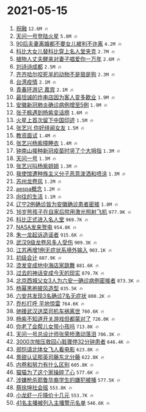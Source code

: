 # 2021-05-15

1. [祝融](https://s.weibo.com/weibo?q=%E7%A5%9D%E8%9E%8D&Refer=top) `12.6M 🔥`
1. [天问一号登陆火星](https://s.weibo.com/weibo?q=%E5%A4%A9%E9%97%AE%E4%B8%80%E5%8F%B7%E7%99%BB%E9%99%86%E7%81%AB%E6%98%9F&Refer=top) `5.8M 🔥`
1. [90后夫妻离婚都不要女儿被判不许离](https://s.weibo.com/weibo?q=%2390%E5%90%8E%E5%A4%AB%E5%A6%BB%E7%A6%BB%E5%A9%9A%E9%83%BD%E4%B8%8D%E8%A6%81%E5%A5%B3%E5%84%BF%E8%A2%AB%E5%88%A4%E4%B8%8D%E8%AE%B8%E7%A6%BB%23&Refer=top) `4.2M 🔥`
1. [科比大女儿替科比穿上名人堂夹克](https://s.weibo.com/weibo?q=%23%E7%A7%91%E6%AF%94%E5%A4%A7%E5%A5%B3%E5%84%BF%E6%9B%BF%E7%A7%91%E6%AF%94%E7%A9%BF%E4%B8%8A%E5%90%8D%E4%BA%BA%E5%A0%82%E5%A4%B9%E5%85%8B%23&Refer=top) `2.7M 🔥`
1. [植物人丈夫醒来对妻子唱爱你一万年](https://s.weibo.com/weibo?q=%23%E6%A4%8D%E7%89%A9%E4%BA%BA%E4%B8%88%E5%A4%AB%E9%86%92%E6%9D%A5%E5%AF%B9%E5%A6%BB%E5%AD%90%E5%94%B1%E7%88%B1%E4%BD%A0%E4%B8%80%E4%B8%87%E5%B9%B4%23&Refer=top) `2.6M 🔥`
1. [刘诗诗成都](https://s.weibo.com/weibo?q=%23%E5%88%98%E8%AF%97%E8%AF%97%E6%88%90%E9%83%BD%23&Refer=top) `2.5M 🔥`
1. [齐齐哈尔咬死羊的动物不是狼是狗](https://s.weibo.com/weibo?q=%23%E9%BD%90%E9%BD%90%E5%93%88%E5%B0%94%E5%92%AC%E6%AD%BB%E7%BE%8A%E7%9A%84%E5%8A%A8%E7%89%A9%E4%B8%8D%E6%98%AF%E7%8B%BC%E6%98%AF%E7%8B%97%23&Refer=top) `2.3M 🔥`
1. [台湾疫情](https://s.weibo.com/weibo?q=%E5%8F%B0%E6%B9%BE%E7%96%AB%E6%83%85&Refer=top) `2.1M 🔥`
1. [青春环游记 嘉宾](https://s.weibo.com/weibo?q=%E9%9D%92%E6%98%A5%E7%8E%AF%E6%B8%B8%E8%AE%B0%20%E5%98%89%E5%AE%BE&Refer=top) `2.1M 🔥`
1. [最坦诚的炸串店因为客人变多歇业](https://s.weibo.com/weibo?q=%23%E6%9C%80%E5%9D%A6%E8%AF%9A%E7%9A%84%E7%82%B8%E4%B8%B2%E5%BA%97%E5%9B%A0%E4%B8%BA%E5%AE%A2%E4%BA%BA%E5%8F%98%E5%A4%9A%E6%AD%87%E4%B8%9A%23&Refer=top) `1.9M 🔥`
1. [安徽新冠肺炎确诊病例增至5例](https://s.weibo.com/weibo?q=%23%E5%AE%89%E5%BE%BD%E6%96%B0%E5%86%A0%E8%82%BA%E7%82%8E%E7%A1%AE%E8%AF%8A%E7%97%85%E4%BE%8B%E5%A2%9E%E8%87%B35%E4%BE%8B%23&Refer=top) `1.9M 🔥`
1. [张子枫遇到杨紫变话痨](https://s.weibo.com/weibo?q=%23%E5%BC%A0%E5%AD%90%E6%9E%AB%E9%81%87%E5%88%B0%E6%9D%A8%E7%B4%AB%E5%8F%98%E8%AF%9D%E7%97%A8%23&Refer=top) `1.6M 🔥`
1. [火星上首次留下中国印迹](https://s.weibo.com/weibo?q=%23%E7%81%AB%E6%98%9F%E4%B8%8A%E9%A6%96%E6%AC%A1%E7%95%99%E4%B8%8B%E4%B8%AD%E5%9B%BD%E5%8D%B0%E8%BF%B9%23&Refer=top) `1.5M 🔥`
1. [张艺兴 你好绯闻女友](https://s.weibo.com/weibo?q=%E5%BC%A0%E8%89%BA%E5%85%B4%20%E4%BD%A0%E5%A5%BD%E7%BB%AF%E9%97%BB%E5%A5%B3%E5%8F%8B&Refer=top) `1.5M 🔥`
1. [教资面试](https://s.weibo.com/weibo?q=%23%E6%95%99%E8%B5%84%E9%9D%A2%E8%AF%95%23&Refer=top) `1.4M 🔥`
1. [张艺兴杨紫撞睡衣](https://s.weibo.com/weibo?q=%23%E5%BC%A0%E8%89%BA%E5%85%B4%E6%9D%A8%E7%B4%AB%E6%92%9E%E7%9D%A1%E8%A1%A3%23&Refer=top) `1.4M 🔥`
1. [钟南山接种新冠疫苗时竖了个大拇指](https://s.weibo.com/weibo?q=%23%E9%92%9F%E5%8D%97%E5%B1%B1%E6%8E%A5%E7%A7%8D%E6%96%B0%E5%86%A0%E7%96%AB%E8%8B%97%E6%97%B6%E7%AB%96%E4%BA%86%E4%B8%AA%E5%A4%A7%E6%8B%87%E6%8C%87%23&Refer=top) `1.3M 🔥`
1. [天问一号](https://s.weibo.com/weibo?q=%23%E5%A4%A9%E9%97%AE%E4%B8%80%E5%8F%B7%23&Refer=top) `1.3M 🔥`
1. [张艺兴叫杨紫姐姐](https://s.weibo.com/weibo?q=%23%E5%BC%A0%E8%89%BA%E5%85%B4%E5%8F%AB%E6%9D%A8%E7%B4%AB%E5%A7%90%E5%A7%90%23&Refer=top) `1.3M 🔥`
1. [我使馆遭种族主义分子恶意泼洒和喷涂](https://s.weibo.com/weibo?q=%23%E6%88%91%E4%BD%BF%E9%A6%86%E9%81%AD%E7%A7%8D%E6%97%8F%E4%B8%BB%E4%B9%89%E5%88%86%E5%AD%90%E6%81%B6%E6%84%8F%E6%B3%BC%E6%B4%92%E5%92%8C%E5%96%B7%E6%B6%82%23&Refer=top) `1.3M 🔥`
1. [苏州龙卷风](https://s.weibo.com/weibo?q=%E8%8B%8F%E5%B7%9E%E9%BE%99%E5%8D%B7%E9%A3%8E&Refer=top) `1.2M 🔥`
1. [aespa概念](https://s.weibo.com/weibo?q=%23aespa%E6%A6%82%E5%BF%B5%23&Refer=top) `1.2M 🔥`
1. [向往的生活](https://s.weibo.com/weibo?q=%E5%90%91%E5%BE%80%E7%9A%84%E7%94%9F%E6%B4%BB&Refer=top) `1.1M 🔥`
1. [辽宁2例确诊皆为安徽确诊患者密接](https://s.weibo.com/weibo?q=%23%E8%BE%BD%E5%AE%812%E4%BE%8B%E7%A1%AE%E8%AF%8A%E7%9A%86%E4%B8%BA%E5%AE%89%E5%BE%BD%E7%A1%AE%E8%AF%8A%E6%82%A3%E8%80%85%E5%AF%86%E6%8E%A5%23&Refer=top) `1.0M 🔥`
1. [16岁熊孩子在自家后院用激光照射飞机](https://s.weibo.com/weibo?q=%2316%E5%B2%81%E7%86%8A%E5%AD%A9%E5%AD%90%E5%9C%A8%E8%87%AA%E5%AE%B6%E5%90%8E%E9%99%A2%E7%94%A8%E6%BF%80%E5%85%89%E7%85%A7%E5%B0%84%E9%A3%9E%E6%9C%BA%23&Refer=top) `977.9K 🔥`
1. [科比正式进入名人堂](https://s.weibo.com/weibo?q=%23%E7%A7%91%E6%AF%94%E6%AD%A3%E5%BC%8F%E8%BF%9B%E5%85%A5%E5%90%8D%E4%BA%BA%E5%A0%82%23&Refer=top) `969.7K 🔥`
1. [NASA发来贺电](https://s.weibo.com/weibo?q=%23NASA%E5%8F%91%E6%9D%A5%E8%B4%BA%E7%94%B5%23&Refer=top) `954.8K 🔥`
1. [朱一龙起诉造谣者](https://s.weibo.com/weibo?q=%23%E6%9C%B1%E4%B8%80%E9%BE%99%E8%B5%B7%E8%AF%89%E9%80%A0%E8%B0%A3%E8%80%85%23&Refer=top) `915.6K 🔥`
1. [武汉9级龙卷风多人受伤](https://s.weibo.com/weibo?q=%23%E6%AD%A6%E6%B1%899%E7%BA%A7%E9%BE%99%E5%8D%B7%E9%A3%8E%E5%A4%9A%E4%BA%BA%E5%8F%97%E4%BC%A4%23&Refer=top) `909.3K 🔥`
1. [江苏再增1例无症状系境外输入](https://s.weibo.com/weibo?q=%23%E6%B1%9F%E8%8B%8F%E5%86%8D%E5%A2%9E1%E4%BE%8B%E6%97%A0%E7%97%87%E7%8A%B6%E7%B3%BB%E5%A2%83%E5%A4%96%E8%BE%93%E5%85%A5%23&Refer=top) `903.1K 🔥`
1. [初级会计](https://s.weibo.com/weibo?q=%E5%88%9D%E7%BA%A7%E4%BC%9A%E8%AE%A1&Refer=top) `887.9K 🔥`
1. [烫发变成地中海店家跳舞](https://s.weibo.com/weibo?q=%E7%83%AB%E5%8F%91%E5%8F%98%E6%88%90%E5%9C%B0%E4%B8%AD%E6%B5%B7%E5%BA%97%E5%AE%B6%E8%B7%B3%E8%88%9E&Refer=top) `881.6K 🔥`
1. [过去的神话变成今天的现实](https://s.weibo.com/weibo?q=%23%E8%BF%87%E5%8E%BB%E7%9A%84%E7%A5%9E%E8%AF%9D%E5%8F%98%E6%88%90%E4%BB%8A%E5%A4%A9%E7%9A%84%E7%8E%B0%E5%AE%9E%23&Refer=top) `879.7K 🔥`
1. [北京西城父女3人为六安一确诊病例密接者](https://s.weibo.com/weibo?q=%23%E5%8C%97%E4%BA%AC%E8%A5%BF%E5%9F%8E%E7%88%B6%E5%A5%B33%E4%BA%BA%E4%B8%BA%E5%85%AD%E5%AE%89%E4%B8%80%E7%A1%AE%E8%AF%8A%E7%97%85%E4%BE%8B%E5%AF%86%E6%8E%A5%E8%80%85%23&Refer=top) `873.3K 🔥`
1. [杨幂黑袍披风造型](https://s.weibo.com/weibo?q=%23%E6%9D%A8%E5%B9%82%E9%BB%91%E8%A2%8D%E6%8A%AB%E9%A3%8E%E9%80%A0%E5%9E%8B%23&Refer=top) `835.5K 🔥`
1. [六安共发现3名确诊7名无症状](https://s.weibo.com/weibo?q=%23%E5%85%AD%E5%AE%89%E5%85%B1%E5%8F%91%E7%8E%B03%E5%90%8D%E7%A1%AE%E8%AF%8A7%E5%90%8D%E6%97%A0%E7%97%87%E7%8A%B6%23&Refer=top) `800.2K 🔥`
1. [乔杉打呼 平地惊雷](https://s.weibo.com/weibo?q=%E4%B9%94%E6%9D%89%E6%89%93%E5%91%BC%20%E5%B9%B3%E5%9C%B0%E6%83%8A%E9%9B%B7&Refer=top) `764.6K 🔥`
1. [驰援武汉送菜司机车祸离世](https://s.weibo.com/weibo?q=%23%E9%A9%B0%E6%8F%B4%E6%AD%A6%E6%B1%89%E9%80%81%E8%8F%9C%E5%8F%B8%E6%9C%BA%E8%BD%A6%E7%A5%B8%E7%A6%BB%E4%B8%96%23&Refer=top) `760.6K 🔥`
1. [杨紫不知道开关游戏但都蒙对了](https://s.weibo.com/weibo?q=%23%E6%9D%A8%E7%B4%AB%E4%B8%8D%E7%9F%A5%E9%81%93%E5%BC%80%E5%85%B3%E6%B8%B8%E6%88%8F%E4%BD%86%E9%83%BD%E8%92%99%E5%AF%B9%E4%BA%86%23&Refer=top) `726.0K 🔥`
1. [你老了会帮儿女带小孩吗](https://s.weibo.com/weibo?q=%23%E4%BD%A0%E8%80%81%E4%BA%86%E4%BC%9A%E5%B8%AE%E5%84%BF%E5%A5%B3%E5%B8%A6%E5%B0%8F%E5%AD%A9%E5%90%97%23&Refer=top) `713.8K 🔥`
1. [天问一号总设计师张荣桥激动落泪](https://s.weibo.com/weibo?q=%23%E5%A4%A9%E9%97%AE%E4%B8%80%E5%8F%B7%E6%80%BB%E8%AE%BE%E8%AE%A1%E5%B8%88%E5%BC%A0%E8%8D%A3%E6%A1%A5%E6%BF%80%E5%8A%A8%E8%90%BD%E6%B3%AA%23&Refer=top) `706.3K 🔥`
1. [3000次按压救回心脏骤停32分钟患者](https://s.weibo.com/weibo?q=%233000%E6%AC%A1%E6%8C%89%E5%8E%8B%E6%95%91%E5%9B%9E%E5%BF%83%E8%84%8F%E9%AA%A4%E5%81%9C32%E5%88%86%E9%92%9F%E6%82%A3%E8%80%85%23&Refer=top) `646.4K 🔥`
1. [郑恺请北体女飞人看电影](https://s.weibo.com/weibo?q=%23%E9%83%91%E6%81%BA%E8%AF%B7%E5%8C%97%E4%BD%93%E5%A5%B3%E9%A3%9E%E4%BA%BA%E7%9C%8B%E7%94%B5%E5%BD%B1%23&Refer=top) `623.8K 🔥`
1. [景甜认证那英司藤东北分藤](https://s.weibo.com/weibo?q=%23%E6%99%AF%E7%94%9C%E8%AE%A4%E8%AF%81%E9%82%A3%E8%8B%B1%E5%8F%B8%E8%97%A4%E4%B8%9C%E5%8C%97%E5%88%86%E8%97%A4%23&Refer=top) `622.8K 🔥`
1. [内卷和努力有什么区别](https://s.weibo.com/weibo?q=%23%E5%86%85%E5%8D%B7%E5%92%8C%E5%8A%AA%E5%8A%9B%E6%9C%89%E4%BB%80%E4%B9%88%E5%8C%BA%E5%88%AB%23&Refer=top) `605.8K 🔥`
1. [猫猫为了这个家操碎了心](https://s.weibo.com/weibo?q=%23%E7%8C%AB%E7%8C%AB%E4%B8%BA%E4%BA%86%E8%BF%99%E4%B8%AA%E5%AE%B6%E6%93%8D%E7%A2%8E%E4%BA%86%E5%BF%83%23&Refer=top) `577.6K 🔥`
1. [涉嫌枪杀耶鲁华裔学生的嫌犯被捕](https://s.weibo.com/weibo?q=%23%E6%B6%89%E5%AB%8C%E6%9E%AA%E6%9D%80%E8%80%B6%E9%B2%81%E5%8D%8E%E8%A3%94%E5%AD%A6%E7%94%9F%E7%9A%84%E5%AB%8C%E7%8A%AF%E8%A2%AB%E6%8D%95%23&Refer=top) `577.5K 🔥`
1. [蔡徐坤社会摇](https://s.weibo.com/weibo?q=%23%E8%94%A1%E5%BE%90%E5%9D%A4%E7%A4%BE%E4%BC%9A%E6%91%87%23&Refer=top) `553.8K 🔥`
1. [小龙虾一斤降价十几元](https://s.weibo.com/weibo?q=%23%E5%B0%8F%E9%BE%99%E8%99%BE%E4%B8%80%E6%96%A4%E9%99%8D%E4%BB%B7%E5%8D%81%E5%87%A0%E5%85%83%23&Refer=top) `553.7K 🔥`
1. [41名主播被列入主播警示名单](https://s.weibo.com/weibo?q=%2341%E5%90%8D%E4%B8%BB%E6%92%AD%E8%A2%AB%E5%88%97%E5%85%A5%E4%B8%BB%E6%92%AD%E8%AD%A6%E7%A4%BA%E5%90%8D%E5%8D%95%23&Refer=top) `546.6K 🔥`
